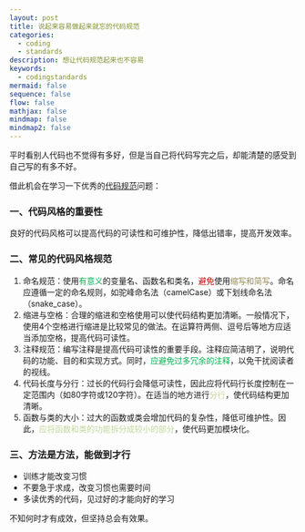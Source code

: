 ```yaml
---
layout: post
title: 说起来容易做起来就忘的代码规范
categories:
  - coding
  - standards
description: 想让代码规范起来也不容易
keywords:
  - codingstandards
mermaid: false
sequence: false
flow: false
mathjax: false
mindmap: false
mindmap2: false
---
```

平时看别人代码也不觉得有多好，但是当自己将代码写完之后，却能清楚的感受到自己写的有多不好。

借此机会在学习一下优秀的[代码规范](https://baijiahao.baidu.com/s?id=1796919282549709399&wfr=spider&for=pc)问题：

### 一、代码风格的重要性  
  
良好的代码风格可以提高代码的可读性和可维护性，降低出错率，提高开发效率。
  
### 二、常见的代码风格规范  
1. 命名规范：使用<font color="#00b050">有意义</font>的变量名、函数名和类名，<font color="#c00000">避免</font>使用<font color="#938953">缩写和简写</font>。命名应遵循一定的命名规则，如驼峰命名法（camelCase）或下划线命名法（snake_case）。  
2. 缩进与空格：合理的缩进和空格使用可以使代码结构更加清晰。一般情况下，使用4个空格进行缩进是比较常见的做法。在运算符两侧、逗号后等地方应适当添加空格，提高代码可读性。  
3. 注释规范：编写注释是提高代码可读性的重要手段。注释应简洁明了，说明代码的功能、目的和实现方式。同时，<font color="#00b050">应避免过多冗余的注释</font>，以免干扰阅读者的视线。  
4. 代码长度与分行：过长的代码行会降低可读性，因此应将代码行长度控制在一定范围内（如80字符或120字符）。在适当的地方进行<font color="#c3d69b">分行</font>，使代码结构更加清晰。  
5. 函数与类的大小：过大的函数或类会增加代码的复杂性，降低可维护性。因此，<font color="#c3d69b">应将函数和类的功能拆分成较小的部分</font>，使代码更加模块化。

### 三、方法是方法，能做到才行

-   训练才能改变习惯
-   不要急于求成，改变习惯也需要时间
-   多读优秀的代码，见过好的才能向好的学习

不知何时才有成效，但坚持总会有效果。